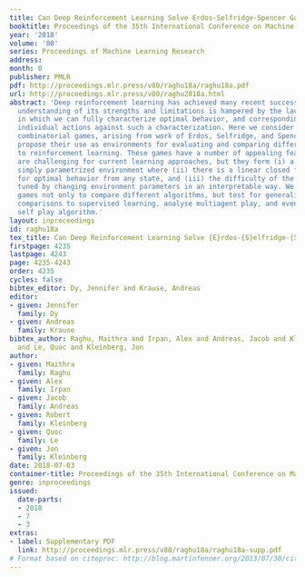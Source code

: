 ```yaml
---
title: Can Deep Reinforcement Learning Solve Erdos-Selfridge-Spencer Games?
booktitle: Proceedings of the 35th International Conference on Machine Learning
year: '2018'
volume: '80'
series: Proceedings of Machine Learning Research
address: 
month: 0
publisher: PMLR
pdf: http://proceedings.mlr.press/v80/raghu18a/raghu18a.pdf
url: http://proceedings.mlr.press/v80/raghu2018a.html
abstract: 'Deep reinforcement learning has achieved many recent successes, but our
  understanding of its strengths and limitations is hampered by the lack of rich environments
  in which we can fully characterize optimal behavior, and correspondingly diagnose
  individual actions against such a characterization. Here we consider a family of
  combinatorial games, arising from work of Erdos, Selfridge, and Spencer, and we
  propose their use as environments for evaluating and comparing different approaches
  to reinforcement learning. These games have a number of appealing features: they
  are challenging for current learning approaches, but they form (i) a low-dimensional,
  simply parametrized environment where (ii) there is a linear closed form solution
  for optimal behavior from any state, and (iii) the difficulty of the game can be
  tuned by changing environment parameters in an interpretable way. We use these Erdos-Selfridge-Spencer
  games not only to compare different algorithms, but test for generalization, make
  comparisons to supervised learning, analyse multiagent play, and even develop a
  self play algorithm.'
layout: inproceedings
id: raghu18a
tex_title: Can Deep Reinforcement Learning Solve {E}rdos-{S}elfridge-{S}pencer Games?
firstpage: 4235
lastpage: 4243
page: 4235-4243
order: 4235
cycles: false
bibtex_editor: Dy, Jennifer and Krause, Andreas
editor:
- given: Jennifer
  family: Dy
- given: Andreas
  family: Krause
bibtex_author: Raghu, Maithra and Irpan, Alex and Andreas, Jacob and Kleinberg, Robert
  and Le, Quoc and Kleinberg, Jon
author:
- given: Maithra
  family: Raghu
- given: Alex
  family: Irpan
- given: Jacob
  family: Andreas
- given: Robert
  family: Kleinberg
- given: Quoc
  family: Le
- given: Jon
  family: Kleinberg
date: 2018-07-03
container-title: Proceedings of the 35th International Conference on Machine Learning
genre: inproceedings
issued:
  date-parts:
  - 2018
  - 7
  - 3
extras:
- label: Supplementary PDF
  link: http://proceedings.mlr.press/v80/raghu18a/raghu18a-supp.pdf
# Format based on citeproc: http://blog.martinfenner.org/2013/07/30/citeproc-yaml-for-bibliographies/
---
```

